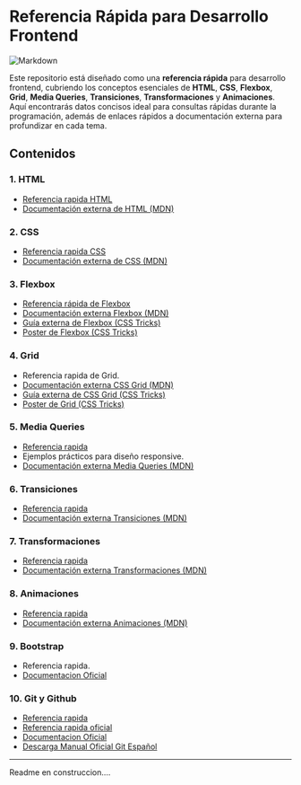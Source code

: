 # Referencia Rápida para Desarrollo Frontend

![Markdown](https://img.shields.io/badge/markdown-%23000000.svg?style=flat&logo=markdown&logoColor=white)

Este repositorio está diseñado como una **referencia rápida** para desarrollo frontend, cubriendo los conceptos esenciales de **HTML**, **CSS**, **Flexbox**, **Grid**, **Media Queries**, **Transiciones**, **Transformaciones** y **Animaciones**. Aquí encontrarás datos concisos ideal para consultas rápidas durante la programación, además de enlaces rápidos a documentación externa para profundizar en cada tema.

## Contenidos

### 1. **HTML**
   - [Referencia rapida HTML](https://github.com/rimardev/referencia-frontend/blob/main/02-Html.md)
   - [Documentación externa de HTML (MDN)](https://developer.mozilla.org/es/docs/Web/HTML)

### 2. **CSS**
   - [Referencia rapida CSS](https://github.com/rimardev/referencia-frontend/blob/main/03-Css.md)   
   - [Documentación externa de CSS (MDN)](https://developer.mozilla.org/es/docs/Web/CSS)

### 3. **Flexbox**
   - [Referencia rápida de Flexbox](https://github.com/rimardev/referencia-frontend/blob/main/04-Flexbox.md)
   - [Documentación externa Flexbox (MDN)](https://developer.mozilla.org/es/docs/Web/CSS/CSS_flexible_box_layout/Basic_concepts_of_flexbox)
   - [Guía externa de Flexbox (CSS Tricks)](https://css-tricks.com/snippets/css/a-guide-to-flexbox/)
   - [Poster de Flexbox (CSS Tricks)](https://github.com/rimardev/referencia-frontend/blob/main/img/css-flexbox-poster.png)

### 4. **Grid**
   - Referencia rapida de Grid.
   - [Documentación externa CSS Grid (MDN)](https://developer.mozilla.org/es/docs/Web/CSS/CSS_grid_layout)
   - [Guía externa de CSS Grid (CSS Tricks)](https://css-tricks.com/snippets/css/complete-guide-grid/)
   - [Poster de Grid (CSS Tricks)](https://github.com/rimardev/referencia-frontend/blob/main/img/css-grid-poster.png)

### 5. **Media Queries**
   - [Referencia rapida](https://github.com/rimardev/referencia-frontend/blob/main/06-Media.md)
   - Ejemplos prácticos para diseño responsive.
   - [Documentación externa Media Queries (MDN)](https://developer.mozilla.org/es/docs/Web/CSS/Media_Queries)

### 6. **Transiciones**
   - [Referencia rapida](https://github.com/rimardev/referencia-frontend/blob/main/07-Animacion.md)
   - [Documentación externa Transiciones (MDN)](https://developer.mozilla.org/es/docs/Web/CSS/CSS_Transitions/Using_CSS_transitions)

### 7. **Transformaciones**
   - [Referencia rapida](https://github.com/rimardev/referencia-frontend/blob/main/07-Animacion.md)
   - [Documentación externa Transformaciones (MDN)](https://developer.mozilla.org/es/docs/Web/CSS/transform)

### 8. **Animaciones**
   - [Referencia rapida](https://github.com/rimardev/referencia-frontend/blob/main/07-Animacion.md)
   - [Documentación externa Animaciones (MDN)](https://developer.mozilla.org/es/docs/Web/CSS/animation)

### 9. **Bootstrap**
   - Referencia rapida.
   - [Documentacion Oficial](https://getbootstrap.com/)

### 10. **Git y Github**
   - [Referencia rapida](https://github.com/rimardev/referencia-frontend/blob/main/01-Git.md)
   - [Referencia rapida oficial]()
   - [Documentacion Oficial](https://git-scm.com/)
   - [Descarga Manual Oficial Git Español](https://git-scm.com/book/es/v2)

---
Readme en construccion....
